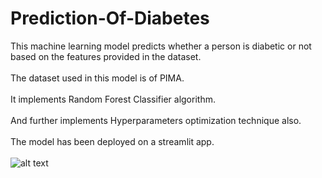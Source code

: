 # Prediction-Of-Diabetes

This machine learning model predicts whether a person is diabetic or not based on the features provided in the dataset.<br/><br/>
The dataset used in this model is of PIMA.<br/><br/>
It implements Random Forest Classifier algorithm.<br/><br/>
And further implements Hyperparameters optimization technique also.<br/><br/>
The model has been deployed on a streamlit app.<br/><br/>
![alt text](https://cdn.discordapp.com/attachments/741027061761835080/741027264766017656/Screenshot_from_2020-08-07_01-39-07.png)
